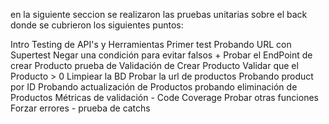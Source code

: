 en la siguiente seccion se realizaron las pruebas unitarias sobre el back donde se cubrieron los siguientes puntos:

Intro Testing de API's y Herramientas
Primer test
Probando URL con Supertest
Negar una condición para evitar falsos +
Probar el EndPoint de crear Producto
prueba de Validación de Crear Producto
Validar que el Producto > 0
Limpiear la BD 
Probar la url de productos
Probando product por ID
Probando actualización de Productos
probando eliminación de Productos
Métricas de validación - Code Coverage
Probar otras funciones
Forzar errores - prueba de catchs
